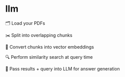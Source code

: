 # llm
🗂️ Load your PDFs

✂️ Split into overlapping chunks

🧠 Convert chunks into vector embeddings

🔍 Perform similarity search at query time

🧾 Pass results + query into LLM for answer generation
